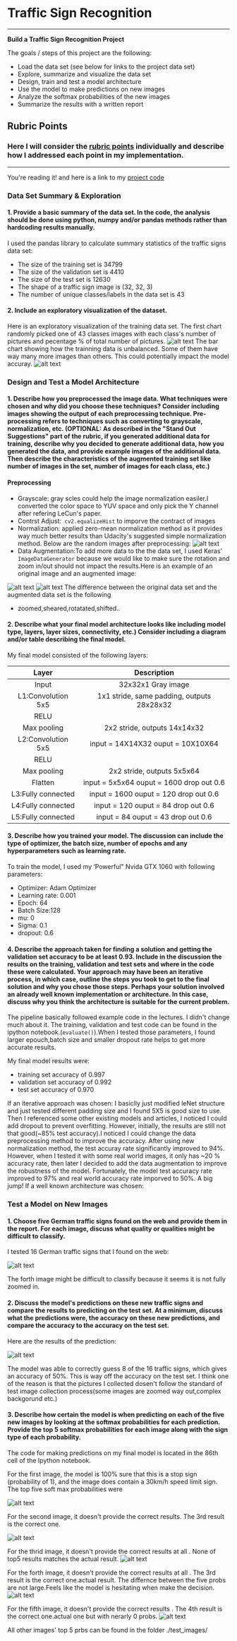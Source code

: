 # **Traffic Sign Recognition** 

---

**Build a Traffic Sign Recognition Project**

The goals / steps of this project are the following:
* Load the data set (see below for links to the project data set)
* Explore, summarize and visualize the data set
* Design, train and test a model architecture
* Use the model to make predictions on new images
* Analyze the softmax probabilities of the new images
* Summarize the results with a written report


[//]: # (Image References)

[image1]: ./pipeline_images/dataset_summary_1.png "Example Image"
[image2]: ./pipeline_images/dataset_summary_2.png "Bar Chart"
[image3]: ./pipeline_images/images_preprocessed.png "Grayscaled Image"
[image4]: ./pipeline_images/images_agumented_1.png "Original"
[image5]: ./pipeline_images/images_agumented_2.png "Augmented Image"
[image6]: ./pipeline_images/images_new.png "Real world Images"
[image7]: ./pipeline_images/images_new_predict.png "Real world Images Prediction"
[image8]: ./pipeline_images/image_predict_Speed_limit__30km_h_.png "predict_1"
[image9]: ./pipeline_images/image_predict_Priority_road.png "predict_2"
[image10]: ./pipeline_images/image_predict_Yield.png "predict_3"
[image11]: ./pipeline_images/image_predict_No_entry.png "predict_4"
[image12]: ./pipeline_images/image_predict_Dangerous_curve_to_the_left.png "predict_5"
[image13]: ./pipeline_images/image_predict_Slippery_road.png "predict_6"




## Rubric Points
### Here I will consider the [rubric points](https://review.udacity.com/#!/rubrics/481/view) individually and describe how I addressed each point in my implementation.  

---
You're reading it! and here is a link to my [project code](https://github.com/xjtuyanshi/CarND-Traffic-Sign-Classifier-Project/blob/master/Traffic_Sign_Classifier.ipynb)

### Data Set Summary & Exploration

#### 1. Provide a basic summary of the data set. In the code, the analysis should be done using python, numpy and/or pandas methods rather than hardcoding results manually.

I used the pandas library to calculate summary statistics of the traffic
signs data set:

* The size of the training set is 34799
* The size of the validation set is 4410
* The size of the test set is 12630
* The shape of a traffic sign image is (32, 32, 3)
* The number of unique classes/labels in the data set is 43

#### 2. Include an exploratory visualization of the dataset.

Here is an exploratory visualization of the training data set. The first chart randomly picked one of 43 classes images with each class's number of pictures and pecentage % of total number of pictures.
![alt text][image1]
The bar chart showing how the trainning data is unbalanced. Some of them have way many more images than others. This could potentially impact the model accuray.
![alt text][image2]

### Design and Test a Model Architecture

#### 1. Describe how you preprocessed the image data. What techniques were chosen and why did you choose these techniques? Consider including images showing the output of each preprocessing technique. Pre-processing refers to techniques such as converting to grayscale, normalization, etc. (OPTIONAL: As described in the "Stand Out Suggestions" part of the rubric, if you generated additional data for training, describe why you decided to generate additional data, how you generated the data, and provide example images of the additional data. Then describe the characteristics of the augmented training set like number of images in the set, number of images for each class, etc.)
#### Preprocessing
* Grayscale: gray scles could help the image normalization easiler.I converted the color space to YUV space and only pick the Y channel after refering LeCun's paper.
* Contrst Adjust:` cv2.equalizeHist` to imporve the contract of images
* Normalization: applied zero-mean normalization method as it provides way much better results than Udacity's suggested simple normalization method.
Below are the random images after preprocessing:
![alt text][image3]
* Data Augmentation:To add more data to the the data set, I used Keras' `ImageDataGenerator` because we would like to make sure the rotation and zoom in/out should not impact the results.Here is an example of an original image and an augmented image:

![alt text][image4]
![alt text][image5]
The difference between the original data set and the augmented data set is the following 
* zoomed,sheared,rotatated,shifted..


#### 2. Describe what your final model architecture looks like including model type, layers, layer sizes, connectivity, etc.) Consider including a diagram and/or table describing the final model.

My final model consisted of the following layers:

| Layer         		  |     Description	        					  | 
|:---------------------:  |:---------------------------------------------:| 
| Input         		  | 32x32x1 Gray image   						  | 
| L1:Convolution 5x5      | 1x1 stride, same padding, outputs 28x28x32	  |
| RELU					  |												  |
| Max pooling	      	  | 2x2 stride,  outputs 14x14x32 				  |
| L2:Convolution 5x5	  | input = 14X14X32 ouput = 10X10X64    		  |
| RELU					  |												  |
| Max pooling	      	  | 2x2 stride,  outputs 5x5x64			          |
| Flatten	              | input = 5x5x64	 ouput = 1600  drop out 0.6   |
| L3:Fully connected	  | input = 1600 ouput = 120  drop out 0.6   	  |
| L4:Fully connected	  | input = 120  ouput = 84  drop out 0.6   	  |
| L5:Fully connected	  | input = 84   ouput = 43 drop out 0.6   	      |
 


#### 3. Describe how you trained your model. The discussion can include the type of optimizer, the batch size, number of epochs and any hyperparameters such as learning rate.

To train the model, I used my ‘Powerful" Nvida GTX 1060 with following parameters:
* Optimizer: Adam Optimizer
* Learning rate: 0.001
* Epoch: 64
* Batch Size:128
* mu: 0
* Sigma: 0.1
* dropout: 0.6

#### 4. Describe the approach taken for finding a solution and getting the validation set accuracy to be at least 0.93. Include in the discussion the results on the training, validation and test sets and where in the code these were calculated. Your approach may have been an iterative process, in which case, outline the steps you took to get to the final solution and why you chose those steps. Perhaps your solution involved an already well known implementation or architecture. In this case, discuss why you think the architecture is suitable for the current problem.
The pipeline basically followed example code in the lectures. I didn't change much about it. The training, validation and test code can be found in the ipython notebook.(`evaluate()`).When I tested those parameters, I found larger epouch,batch size and smaller dropout rate helps to get more accurate results.

My final model results were:
* training set accuracy of 0.997
* validation set accuracy of 0.992
* test set accuracy of 0.970

If an iterative approach was chosen:
I basiclly just modified leNet structure and just tested different padding size and I found 5X5 is good size to use. Then I referenced some other existing models and articles, I noticed I could add dropout to prevent overfitting. However, initially, the results are still not that good(~85% test accuracy).I noticed I could change the data preprocessing method to improve the accuracy. After using new normalization method, the test accuray rate significantly improved to 94%. However, when I tested it with some real world images, it only has ~20 % accuracy rate, then later I decided to add the data augmentation to improve the robustness of the model. Fortunately, the model test accuracy rate improved to 97% and real world accuracy rate imporved to 50%. A big jump!
If a well known architecture was chosen:
 

### Test a Model on New Images

#### 1. Choose five German traffic signs found on the web and provide them in the report. For each image, discuss what quality or qualities might be difficult to classify.

I tested 16 German traffic signs that I found on the web:

![alt text][image6]

The forth image might be difficult to classify because it seems it is not fully zoomed in.

#### 2. Discuss the model's predictions on these new traffic signs and compare the results to predicting on the test set. At a minimum, discuss what the predictions were, the accuracy on these new predictions, and compare the accuracy to the accuracy on the test set.

Here are the results of the prediction:

![alt text][image7]

The model was able to correctly guess 8 of the 16 traffic signs, which gives an accuracy of 50%. This is way off the  accuracy on the test set. I think one of the reason is that the pictures I collected dosen't follow the standard of test image collection process(some images are zoomed way out,complex backgorund etc.)

#### 3. Describe how certain the model is when predicting on each of the five new images by looking at the softmax probabilities for each prediction. Provide the top 5 softmax probabilities for each image along with the sign type of each probability.

The code for making predictions on my final model is located in the 86th cell of the Ipython notebook.

For the first image, the model is 100% sure that this is a stop sign (probability of 1), and the image does contain a 30km/h speed limit sign. The top five soft max probabilities were


![alt text][image8]


For the second image, it doesn't provide the correct results. The 3rd result is the correct one.

![alt text][image9]

For the thrid image, it doesn't provide the correct results at all . None of top5 results matches the actual result.
![alt text][image10]

For the forth image, it doesn't provide the correct results at all . The 3rd result is the correct one.actual result. The differnce between the five probs are not large.Feels like the model is hesitating when make the decision.
![alt text][image11]

For the fifth image, it doesn't provide the correct results  . The 4th result is the correct one.actual one but with nerarly 0 probs.
![alt text][image12]

All other images' top 5 prbs can be found in the folder ./test_images/
